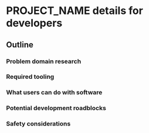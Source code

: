 # PROJECT_NAME details for developers

## Outline
### Problem domain research

### Required tooling

### What users can do with software

### Potential development roadblocks

### Safety considerations